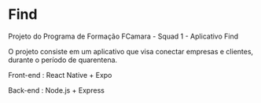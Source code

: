 # Find
Projeto do Programa de Formação FCamara - Squad 1 - Aplicativo Find

O projeto consiste em um aplicativo que visa conectar empresas e clientes, durante o período de quarentena.

Front-end : React Native + Expo

Back-end : Node.js + Express